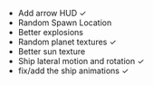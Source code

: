 - Add arrow HUD ✓
- Random Spawn Location
- Better explosions
- Random planet textures ✓
- Better sun texture
- Ship lateral motion and rotation ✓
- fix/add the ship animations ✓
